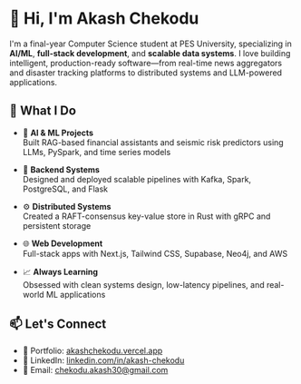 # 👋 Hi, I'm Akash Chekodu

I'm a final-year Computer Science student at PES University, specializing in **AI/ML**, **full-stack development**, and **scalable data systems**. I love building intelligent, production-ready software—from real-time news aggregators and disaster tracking platforms to distributed systems and LLM-powered applications.

## 🚀 What I Do

- 🧠 **AI & ML Projects**  
  Built RAG-based financial assistants and seismic risk predictors using LLMs, PySpark, and time series models  

- 🔧 **Backend Systems**  
  Designed and deployed scalable pipelines with Kafka, Spark, PostgreSQL, and Flask  

- ⚙️ **Distributed Systems**  
  Created a RAFT-consensus key-value store in Rust with gRPC and persistent storage  

- 🌐 **Web Development**  
  Full-stack apps with Next.js, Tailwind CSS, Supabase, Neo4j, and AWS  

- 📈 **Always Learning**  
  Obsessed with clean systems design, low-latency pipelines, and real-world ML applications

## 📫 Let's Connect

- 🔗 Portfolio: [akashchekodu.vercel.app](https://akashchekodu.vercel.app)  
- 💼 LinkedIn: [linkedin.com/in/akash-chekodu](https://linkedin.com/in/akash-chekodu)  
- 📧 Email: chekodu.akash30@gmail.com  
